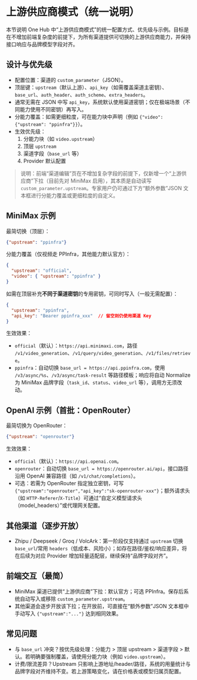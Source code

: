# 上游供应商模式（统一说明）

本节说明 One Hub 中“上游供应商模式”的统一配置方式、优先级与示例。目标是在不增加前端复杂度的前提下，为所有渠道提供可切换的上游供应商能力，并保持接口响应与品牌模型字段对齐。

## 设计与优先级

- 配置位置：渠道的 `custom_parameter`（JSON）。
- 顶层键：`upstream`（默认上游）、`api_key`（如需覆盖渠道主密钥）、`base_url`、`auth_header`、`auth_scheme`、`extra_headers`。
- 通常无需在 JSON 中写 `api_key`，系统默认使用渠道密钥；仅在极端场景（不同能力使用不同密钥）再写入。
- 分能力覆盖：如需更细粒度，可在能力块中声明（例如 `{"video": {"upstream": "ppinfra"}}`）。
- 生效优先级：
  1) 分能力块（如 `video.upstream`）
  2) 顶层 `upstream`
  3) 渠道字段（`base_url` 等）
  4) Provider 默认配置

> 说明：前端“渠道编辑”页在不增加复杂字段的前提下，仅新增一个“上游供应商”下拉（目前先对 MiniMax 启用），其本质是自动读写 `custom_parameter.upstream`。专家用户仍可通过下方“额外参数”JSON 文本框进行分能力覆盖或更细粒度的自定义。

## MiniMax 示例

最简切换（顶层）：

```json
{"upstream": "ppinfra"}
```

分能力覆盖（仅视频走 PPInfra，其他能力默认官方）：

```json
{
  "upstream": "official",
  "video": { "upstream": "ppinfra" }
}
```

如需在顶层补充**不同于渠道密钥**的专用密钥，可同时写入（一般无需配置）：

```json
{
  "upstream": "ppinfra",
  "api_key": "Bearer ppinfra_xxx"  // 留空则仍使用渠道 Key
}
```

生效效果：
- `official`（默认）：`https://api.minimaxi.com`，路径 `/v1/video_generation`、`/v1/query/video_generation`、`/v1/files/retrieve`。
- `ppinfra`：自动切换 `base_url = https://api.ppinfra.com`，使用 `/v3/async/%s`、`/v3/async/task-result` 等路径模板；响应将自动 Normalize 为 MiniMax 品牌字段（`task_id`、`status`、`video_url` 等），调用方无须改动。

## OpenAI 示例（首批：OpenRouter）

最简切换为 OpenRouter：

```json
{"upstream": "openrouter"}
```

生效效果：
- `official`（默认）：`https://api.openai.com`。
- `openrouter`：自动切换 `base_url = https://openrouter.ai/api`，接口路径沿用 OpenAI 兼容路径（如 `/v1/chat/completions`）。
- 可选：若需为 OpenRouter 指定独立密钥，可写 `{"upstream":"openrouter","api_key":"sk-openrouter-xxx"}`；额外请求头（如 `HTTP-Referer`/`X-Title`）可通过“自定义模型请求头（model_headers）”或代理网关配置。

## 其他渠道（逐步开放）

- Zhipu / Deepseek / Groq / VolcArk：第一阶段仅支持通过 `upstream` 切换 `base_url`/常用 `headers`（低成本、风险小）；如存在路径/鉴权/响应差异，将在后续为对应 Provider 增加轻量适配层，继续保持“品牌字段对齐”。

## 前端交互（最简）

- MiniMax 渠道已提供“上游供应商”下拉：默认官方；可选 PPInfra。保存后系统自动写入或移除 `custom_parameter.upstream`。
- 其他渠道会逐步开放该下拉；在开放前，可直接在“额外参数”JSON 文本框中手动写入 `{"upstream":"..."}` 达到相同效果。

## 常见问题

- 与 `base_url` 冲突？按优先级处理：分能力 > 顶层 upstream > 渠道字段 > 默认。若明确要强制覆盖，请使用分能力块（例如 `video.upstream`）。
- 计费/限流差异？Upstream 只影响上游地址/header/路径，系统的用量统计与品牌字段对齐维持不变。若上游策略变化，请在价格表或模型归属页配置。
